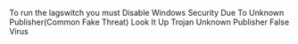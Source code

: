 To run the lagswitch you must Disable Windows Security Due To Unknown Publisher(Common Fake Threat) Look It Up Trojan Unknown Publisher False Virus
